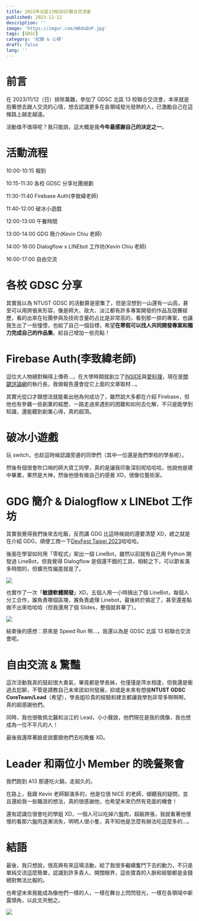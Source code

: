 ```yaml
---
title: 2023年北區13校GDSC聯合交流會
published: 2023-12-12
description: ''
image: 'https://imgur.com/W8doQnP.jpg'
tags: [GDSC]
category: '紀錄 & 心得'
draft: false 
lang: ''
---
```


# 前言

在 2023/11/12（日）排除萬難，參加了 GDSC 北區 13 校聯合交流會，本來就是抱著想去跟人交流的心情，想去認識更多在各領域發光發熱的人，已激勵自己在這條路上越走越遠。

活動值不值得呢？我只能說，這大概是我**今年最感謝自己的決定之一**。

# 活動流程

10:00-10:15 報到

10:15-11:30 各校 GDSC 分享社團規劃

11:30-11:40 Firebase Auth(李致緯老師)

11:40-12:00 破冰小遊戲

12:00-13:00 午餐時間

13:00-14:00 GDG 簡介(Kevin Chiu 老師)

14:00-16:00 Dialogflow x LINEbot 工作坊(Kevin Chiu 老師)

16:00-17:00 自由交流

# 各校 GDSC 分享

其實我以為 NTUST GDSC 的活動算是密集了，但是沒想到一山還有一山高，甚至可以用誇張來形容，像是師大、政大、淡江都有許多專案開發的作品及競賽經歷，看的出來在社團參與及技術含量的占比是非常高的，看到那一排的專案，也讓我生出了一些憧憬，也給了自己一個目標，希望**在寒假可以找人共同開發專案和獨力完成自己的作品集**，給自己增加一些亮點！

# Firebase Auth(李致緯老師)

這位大人物絕對稱得上傳奇...，在大學時期就創立了[INSIDE](https://www.inside.com.tw/)與[愛料理](https://icook.tw/)，現在是[關鍵評論網](https://www.thenewslens.com/)的執行長，我做報告還會從它上面的文章取材...。

其實光從口才跟想法就能看出他為何成功了，雖然說大多都在介紹 Firebase，但他也有參雜一些創業的經歷、一路走過來遇到的困難和如何去化解，不只是能學到知識，還能聽到創業心得，真的超頂。

# 破冰小遊戲

玩 switch，也趁這時候認識旁邊的同學們（其中一位還是我們學校的學長呢）。

然後有個很會吹口哨的師大資工同學，真的是讓我印象深刻呢哈哈哈，他說他是建中畢業，果然是大神，然後他很有做自己的感覺 XD，很像位藝術家。

# GDG 簡介 & Dialogflow x LINEbot 工作坊

其實我覺得我們後來去吃飯，反而講 GDG 比這時候說的還要清楚 XD，總之就是在介紹 GDG，順便工商一下[DevFest Taipei 2023](https://gdg.community.dev/events/details/google-gdg-taipei-presents-devfest-taipei-2023/)哈哈哈。

後面在學習如何用「零程式」架出一個 LineBot，雖然以前就有自己用 Python 開發過 LineBot，但我覺得 Dialogflow 是個還不錯的工具，相較之下，可以節省滿多時間的，但擴充性偏差就是了。

![](https://imgur.com/Cwtrw9r.jpg)

也實作了一次「**敏捷軟體開發**」XD，五個人用一小時搞出了個 LineBot，每個人分工合作，誰負責哪個區塊，誰負責處理 Linebot，最後終於搞定了，甚至還差點做不出來哈哈哈（但我還用了個 Slides，整個就昇華了）。

![](https://imgur.com/gEBKENv.jpg)

結束後的感想：原來是 Speed Run 啊...，我還以為是 GDSC 北區 13 校聯合交流會呢。

# 自由交流 & 驚豔

這次活動我真的鼓起很大勇氣，畢竟都是學長姊，也僅僅是萍水相逢，但我還是衝過去尬聊，不管是請教自己未來該如何發展，抑或是未來有想接**NTUST GDSC CoreTeam/Lead**（希望），學長姐珍貴的經驗和建言都讓我學到非常多啊啊啊，真的超感謝他們。

同時，我也很敬佩北醫和淡江的 Lead，小小聲說，他們現在是我的偶像，我也想成為一位不平凡的人！

最後我還厚著臉皮說要跟他們去吃晚餐 XD。

# Leader 和兩位小 Member 的晚餐聚會

我們跑到 A13 那邊吃火鍋，走超久的。

在路上，我跟 Kevin 老師聊滿多的，他是位很 NICE 的老師，傾聽我的疑問，並且還給我一些職涯的想法，真的很感謝他，也希望未來仍然有見面的機會！

還有認識位很會吃的學姐 XD，一個人可以吃掉六盤肉，超級誇張，我就看著他慢慢的看那六盤肉逐漸消失，明明人很小隻，真不知他是怎麼有辦法吃這麼多的...。

# 結語

最後，我只想說，很高興有來這場活動，給了我很多繼續奮鬥下去的動力，不只是單純交流這麼簡單，認識到許多貴人、開闊眼界，這些寶貴的人脈和經驗都是金錢絕對無法比擬的。

也希望未來我能成為像他們一樣的人，一樣在舞台上閃閃發光，一樣在各領域中嶄露頭角，以此文共勉之。

![](https://imgur.com/W8doQnP.jpg)
